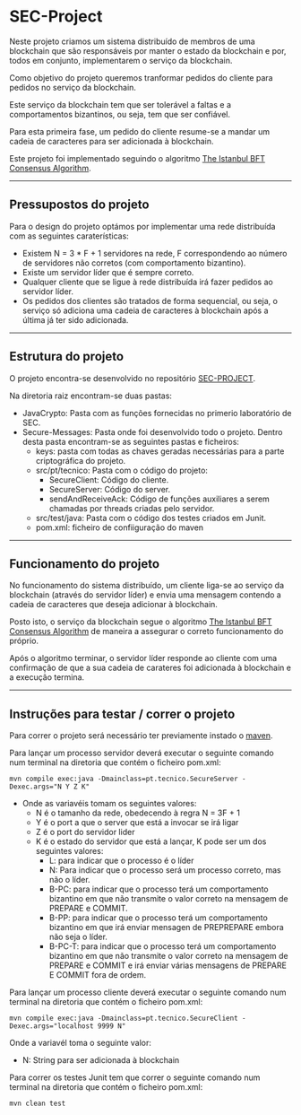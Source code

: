 # SEC-Project

Neste projeto criamos um sistema distribuído de membros de uma blockchain que são responsáveis por manter o estado da blockchain e por, todos em conjunto, implementarem o serviço da blockchain.

Como objetivo do projeto queremos tranformar pedidos do cliente para pedidos no serviço da blockchain.

Este serviço da blockchain tem que ser tolerável a faltas e a comportamentos bizantinos, ou seja, tem que ser confiável.

Para esta primeira fase, um pedido do cliente resume-se a mandar um cadeia de caracteres para ser adicionada à blockchain.

Este projeto foi implementado seguindo o algoritmo [The Istanbul BFT Consensus Algorithm](https://arxiv.org/pdf/2002.03613.pdf).

---

## Pressupostos do projeto

Para o design do projeto optámos por implementar uma rede distribuída com as seguintes caraterísticas:
 - Existem N = 3 * F + 1 servidores na rede, F correspondendo ao número de servidores não corretos (com comportamento bizantino).
 - Existe um servidor líder que é sempre correto.
 - Qualquer cliente que se ligue à rede distribuída irá fazer pedidos ao servidor líder.
 - Os pedidos dos clientes são tratados de forma sequencial, ou seja, o serviço só adiciona uma cadeia de caracteres à blockchain após a última já ter sido adicionada.

 ----

 ## Estrutura do projeto
 O projeto encontra-se desenvolvido no repositório [SEC-PROJECT](https://github.com/Hugo96870/SEC-Project.git).
 
 Na diretoria raiz encontram-se duas pastas:
 - JavaCrypto: Pasta com as funções fornecidas no primerio laboratório de SEC.
 - Secure-Messages: Pasta onde foi desenvolvido todo o projeto. Dentro desta pasta encontram-se as seguintes pastas e ficheiros:
    - keys: pasta com todas as chaves geradas necessárias para a parte criptográfica do projeto.
    - src/pt/tecnico: Pasta com o código do projeto:
        - SecureClient: Código do cliente.
        - SecureServer: Código do server.
        - sendAndReceiveAck: Código de funções auxiliares a serem chamadas por threads criadas pelo servidor.
    - src/test/java: Pasta com o código dos testes criados em Junit.
    - pom.xml: ficheiro de confiiguração do maven
 ----
 ## Funcionamento do projeto

No funcionamento do sistema distribuído, um cliente liga-se ao serviço da blockchain (através do servidor líder) e envia uma mensagem contendo a cadeia de caracteres que deseja adicionar à blockchain.

Posto isto, o serviço da blockchain segue o algoritmo [The Istanbul BFT Consensus Algorithm](https://arxiv.org/pdf/2002.03613.pdf) de maneira a assegurar o correto funcionamento do próprio.

Após o algoritmo terminar, o servidor líder responde ao cliente com uma confirmação de que a sua cadeia de carateres foi adicionada à blockchain e a execução termina.

---

 ## Instruções para testar / correr o projeto

Para correr o projeto será necessário ter previamente instado o [maven](https://maven.apache.org/).

Para lançar um processo servidor deverá executar o seguinte comando num terminal na diretoria que contém o ficheiro pom.xml:
```
mvn compile exec:java -Dmainclass=pt.tecnico.SecureServer -Dexec.args="N Y Z K"
```
- Onde as variavéis tomam os seguintes valores:
    - N é o tamanho da rede, obedecendo à regra N = 3F + 1
    - Y é o port a que o server que está a invocar se irá ligar
    - Z é o port do servidor lider
    - K é o estado do servidor que está a lançar, K pode ser um dos seguintes valores:
        - L: para indicar que o processo é o líder
        - N: Para indicar que o processo será um processo correto, mas não o líder.
        - B-PC: para indicar que o processo terá um comportamento bizantino em que não transmite o valor correto na mensagem de PREPARE e COMMIT.
        - B-PP: para indicar que o processo terá um comportamento bizantino em que irá enviar mensagen de PREPREPARE embora não seja o líder.
        - B-PC-T: para indicar que o processo terá um comportamento bizantino em que não transmite o valor correto na mensagem de PREPARE e COMMIT e irá enviar várias mensagens de PREPARE E COMMIT fora de ordem.

Para lançar um processo cliente deverá executar o seguinte comando num terminal na diretoria que contém o ficheiro pom.xml:
```
mvn compile exec:java -Dmainclass=pt.tecnico.SecureClient -Dexec.args="localhost 9999 N"
```
Onde a variavél toma o seguinte valor:
- N: String para ser adicionada à blockchain

Para correr os testes Junit tem que correr o seguinte comando num terminal na diretoria que contém o ficheiro pom.xml:
```
mvn clean test
```
